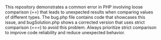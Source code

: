 This repository demonstrates a common error in PHP involving loose comparison (==) that leads to unexpected results when comparing values of different types. The bug.php file contains code that showcases this issue, and bugSolution.php shows a corrected version that uses strict comparison (===) to avoid this problem.  Always prioritize strict comparison to improve code reliability and reduce unexpected behavior.